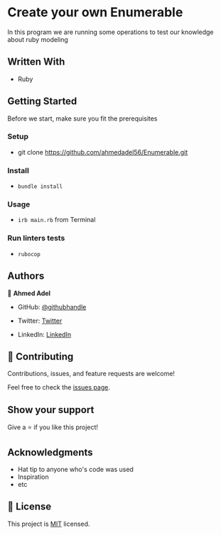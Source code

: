 # Create your own Enumerable

In this program we are running some operations to test our knowledge about ruby modeling

## Written With
- Ruby

## Getting Started
Before we start, make sure you fit the prerequisites

### Setup
- git clone https://github.com/ahmedadel56/Enumerable.git
  
### Install
- `bundle install`

### Usage
- `irb main.rb` from Terminal

### Run linters tests
- `rubocop`
## Authors

👤 **Ahmed Adel**

* GitHub: [@githubhandle](https://github.com/ahmedadel56)
- Twitter: [Twitter](https://twitter.com/tiredashell0)
* LinkedIn: [LinkedIn](https://www.linkedin.com/in/ahmed-adel56/)

## 🤝 Contributing

Contributions, issues, and feature requests are welcome!

Feel free to check the [issues page](../../issues/).

## Show your support

Give a ⭐️ if you like this project!

## Acknowledgments

- Hat tip to anyone who's code was used
- Inspiration
- etc

## 📝 License

This project is [MIT](./MIT.md) licensed.
